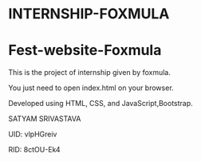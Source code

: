 # INTERNSHIP-FOXMULA

# Fest-website-Foxmula
This is the project of internship given by foxmula.

You just need to open index.html on your browser.


Developed using HTML, CSS, and JavaScript,Bootstrap.

SATYAM SRIVASTAVA

UID: vlpHGreiv

RID: 8ctOU-Ek4
